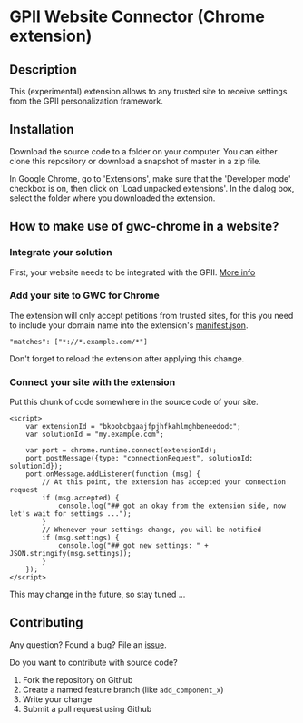 # GPII Website Connector (Chrome extension)

## Description

This (experimental) extension allows to any trusted site to receive settings from the GPII personalization framework.

## Installation

Download the source code to a folder on your computer. You can either clone this repository or download a snapshot of master in a zip file.

In Google Chrome, go to 'Extensions', make sure that the 'Developer mode' checkbox is on, then click on 'Load unpacked extensions'. In the dialog box, select the folder where you downloaded the extension.

## How to make use of gwc-chrome in a website?

### Integrate your solution

First, your website needs to be integrated with the GPII. [More info](http://blogs.cloud4all.info/developers/information-about-your-solution/)

### Add your site to GWC for Chrome

The extension will only accept petitions from trusted sites, for this you need to include your domain name into the extension's [manifest.json](https://github.com/javihernandez/gwc-chrome/blob/master/manifest.json#L15).

```
"matches": ["*://*.example.com/*"]
```

Don't forget to reload the extension after applying this change.

### Connect your site with the extension

Put this chunk of code somewhere in the source code of your site.

```
<script>
    var extensionId = "bkoobcbgaajfpjhfkahlmghbeneedodc";
    var solutionId = "my.example.com";

    var port = chrome.runtime.connect(extensionId);
    port.postMessage({type: "connectionRequest", solutionId: solutionId});
    port.onMessage.addListener(function (msg) {
        // At this point, the extension has accepted your connection request
        if (msg.accepted) {
            console.log("## got an okay from the extension side, now let's wait for settings ...");
        }
        // Whenever your settings change, you will be notified
        if (msg.settings) {
            console.log("## got new settings: " + JSON.stringify(msg.settings));
        }
    });
</script>
```

This may change in the future, so stay tuned ...

## Contributing

Any question? Found a bug? File an [issue](https://github.com/javihernandez/gwc-chrome/issues).

Do you want to contribute with source code?

1. Fork the repository on Github
2. Create a named feature branch (like `add_component_x`)
3. Write your change
4. Submit a pull request using Github
